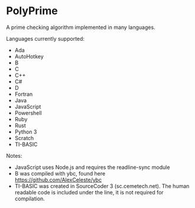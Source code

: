 # PolyPrime
A prime checking algorithm implemented in many languages.

Languages currently supported:
- Ada
- AutoHotkey
- B
- C
- C++
- C#
- D
- Fortran
- Java
- JavaScript
- Powershell
- Ruby
- Rust
- Python 3
- Scratch
- TI-BASIC


Notes:
- JavaScript uses Node.js and requires the readline-sync module
- B was compiled with ybc, found here https://github.com/AlexCeleste/ybc
- TI-BASIC was created in SourceCoder 3 (sc.cemetech.net). The human readable code is included under the line, it is not required for compilation.